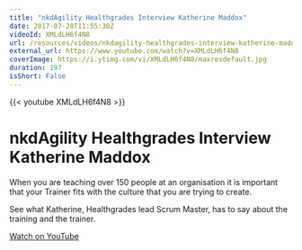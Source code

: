 ```yaml
---
title: "nkdAgility Healthgrades Interview Katherine Maddox"
date: 2017-07-28T11:55:30Z
videoId: XMLdLH6f4N8
url: /resources/videos/nkdagility-healthgrades-interview-katherine-maddox
external_url: https://www.youtube.com/watch?v=XMLdLH6f4N8
coverImage: https://i.ytimg.com/vi/XMLdLH6f4N8/maxresdefault.jpg
duration: 197
isShort: False
---
```


{{< youtube XMLdLH6f4N8 >}}

# nkdAgility Healthgrades Interview Katherine Maddox

When you are teaching over 150 people at an organisation it is important that your Trainer fits with the culture that you are trying to create.

See what Katherine, Healthgrades lead Scrum Master, has to say about the training and the trainer.

[Watch on YouTube](https://www.youtube.com/watch?v=XMLdLH6f4N8)
